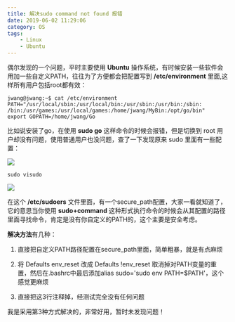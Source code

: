 ```yaml
---
title: 解决sudo command not found 报错
date: 2019-06-02 11:29:06
category: OS
tags: 
    - Linux
    - Ubuntu
---
```


偶尔发现的一个问题，平时主要使用 **Ubuntu** 操作系统，有时候安装一些软件会用加一些自定义PATH，往往为了方便都会把配置写到  **/etc/environment** 里面,这样所有用户包括root都有效：
```
jwang@jwang:~$ cat /etc/environment 
PATH="/usr/local/sbin:/usr/local/bin:/usr/sbin:/usr/bin:/sbin:
/bin:/usr/games:/usr/local/games:/home/jwang/MyBin:/opt/go/bin"
export GOPATH=/home/jwang/Go
```

<!--more-->

比如说安装了go，在使用 **sudo go** 这样命令的时候会报错，但是切换到 root 用户却没有问题，使用普通用户也没问题，查了一下发现原来 sudo 里面有一些配置：

<img src="/images/old/3571187-2c5fdea0a1fd3101.png" />

```
sudo visudo
```
<img src="/images/old/3571187-319d779b9cae7fc2.png" />

在这个 **/etc/sudoers** 文件里面，有一个secure_path配置，大家一看就知道了，它的意思当你使用 **sudo+command** 这种形式执行命令的时候会从其配置的路径里面寻找命令，肯定是没有你自定义的PATH的，这个主要是安全考虑。

**解决方法**有几种：
1. 直接把自定义PATH路径配置在secure_path里面，简单粗暴，就是有点麻烦

2. 将 Defaults env_reset 改成 Defaults !env_reset 取消掉对PATH变量的重置，然后在.bashrc中最后添加alias sudo='sudo env PATH=$PATH'，这个感觉更麻烦

3. 直接把这3行注释掉，经测试完全没有任何问题

我是采用第3种方式解决的，非常好用，暂时未发现问题！
